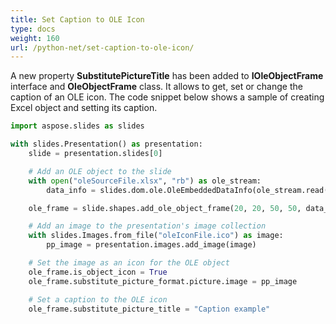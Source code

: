 ```yaml
---
title: Set Caption to OLE Icon
type: docs
weight: 160
url: /python-net/set-caption-to-ole-icon/
---
```


A new property **SubstitutePictureTitle** has been added to **IOleObjectFrame** interface and **OleObjectFrame** class. It allows to get, set or change the caption of an OLE icon. The code snippet below shows a sample of creating Excel object and setting its caption.

```py
import aspose.slides as slides

with slides.Presentation() as presentation:
    slide = presentation.slides[0]

    # Add an OLE object to the slide
    with open("oleSourceFile.xlsx", "rb") as ole_stream:
        data_info = slides.dom.ole.OleEmbeddedDataInfo(ole_stream.read(), "xlsx")

    ole_frame = slide.shapes.add_ole_object_frame(20, 20, 50, 50, data_info)

    # Add an image to the presentation's image collection
    with slides.Images.from_file("oleIconFile.ico") as image:
        pp_image = presentation.images.add_image(image)

    # Set the image as an icon for the OLE object
    ole_frame.is_object_icon = True
    ole_frame.substitute_picture_format.picture.image = pp_image

    # Set a caption to the OLE icon
    ole_frame.substitute_picture_title = "Caption example"
```
